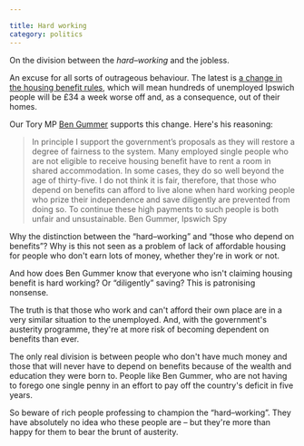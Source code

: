 ```yaml
---

title: Hard working
category: politics
---
```


On the division between the _hard–working_ and the jobless.

An excuse for all sorts of outrageous behaviour. The latest is [a change in the housing benefit rules](http://ipswichspy.wordpress.com/2011/12/19/homeless-new-year-threat-of-coalition-benefit-cuts/), which will mean hundreds of unemployed Ipswich people will be £34 a week worse off and, as a consequence, out of their homes.

Our Tory MP [Ben Gummer](http://www.bengummer.com/) supports this change. Here's his reasoning:


> In principle I support the government’s proposals as they will restore a degree of fairness to the system. Many employed single people who are not eligible to receive housing benefit have to rent a room in shared accommodation. In some cases, they do so well beyond the age of thirty-five. I do not think it is fair, therefore, that those who depend on benefits can afford to live alone when hard working people who prize their independence and save diligently are prevented from doing so. To continue these high payments to such people is both unfair and unsustainable. Ben Gummer, Ipswich Spy


Why the distinction between the “hard–working” and “those who depend on benefits”? Why is this not seen as a problem of lack of affordable housing for people who don't earn lots of money, whether they're in work or not.

And how does Ben Gummer know that everyone who isn't claiming housing benefit is hard working? Or “diligently” saving? This is patronising nonsense.

The truth is that those who work and can't afford their own place are in a very similar situation to the unemployed. And, with the government's austerity programme, they're at more risk of becoming dependent on benefits than ever.

The only real division is between people who don't have much money and those that will never have to depend on benefits because of the wealth and education they were born to. People like Ben Gummer, who are not having to forego one single penny in an effort to pay off the country's deficit in five years.

So beware of rich people professing to champion the “hard–working”. They have absolutely no idea who these people are – but they're more than happy for them to bear the brunt of austerity.
